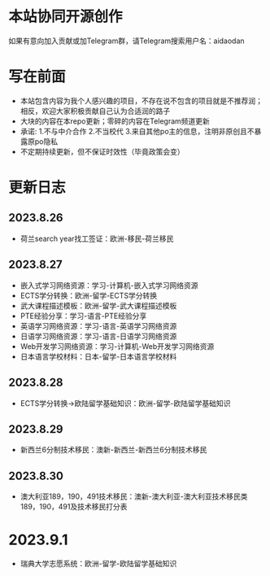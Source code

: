 # 本站协同开源创作

如果有意向加入贡献或加Telegram群，请Telegram搜索用户名：aidaodan

# 写在前面

* 本站包含内容为我个人感兴趣的项目，不存在说不包含的项目就是不推荐润；相反，欢迎大家积极贡献自己认为合适润的路子
* 大块的内容在本repo更新；零碎的内容在Telegram频道更新
* 承诺:
  1.不与中介合作
  2.不当校代
  3.来自其他po主的信息，注明非原创且不暴露原po隐私
* 不定期持续更新，但不保证时效性（毕竟政策会变）

# 更新日志

## 2023.8.26

* 荷兰search year找工签证：欧洲-移民-荷兰移民

## 2023.8.27

* 嵌入式学习网络资源：学习-计算机-嵌入式学习网络资源
* ECTS学分转换：欧洲-留学-ECTS学分转换
* 武大课程描述模板：欧洲-留学-武大课程描述模板
* PTE经验分享：学习-语言-PTE经验分享
* 英语学习网络资源：学习-语言-英语学习网络资源
* 日语学习网络资源：学习-语言-日语学习网络资源
* Web开发学习网络资源：学习-计算机-Web开发学习网络资源
* 日本语言学校材料：日本-留学-日本语言学校材料

## 2023.8.28

* ECTS学分转换->欧陆留学基础知识：欧洲-留学-欧陆留学基础知识

## 2023.8.29

* 新西兰6分制技术移民：澳新-新西兰-新西兰6分制技术移民

## 2023.8.30

* 澳大利亚189，190，491技术移民：澳新-澳大利亚-澳大利亚技术移民类189，190，491及技术移民打分表

# 2023.9.1

* 瑞典大学志愿系统：欧洲-留学-欧陆留学基础知识
